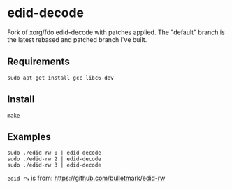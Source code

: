 # edid-decode
Fork of xorg/fdo edid-decode with patches applied. The "default" branch is the latest rebased and patched branch I've built.

## Requirements
    sudo apt-get install gcc libc6-dev
    
## Install
    make

## Examples
    sudo ./edid-rw 0 | edid-decode
    sudo ./edid-rw 2 | edid-decode
    sudo ./edid-rw 3 | edid-decode

`edid-rw` is from: https://github.com/bulletmark/edid-rw

